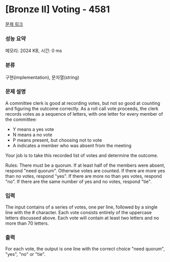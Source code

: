 # [Bronze II] Voting - 4581 

[문제 링크](https://www.acmicpc.net/problem/4581) 

### 성능 요약

메모리: 2024 KB, 시간: 0 ms

### 분류

구현(implementation), 문자열(string)

### 문제 설명

<p>A committee clerk is good at recording votes, but not so good at counting and figuring the outcome correctly.  As a roll call vote proceeds, the clerk records votes as a sequence of letters, with one letter for every member of the committee:</p>

<ul>
	<li>Y means a yes vote</li>
	<li>N means a no vote</li>
	<li>P means present, but choosing not to vote</li>
	<li>A indicates a member who was absent from the meeting</li>
</ul>

<p>Your job is to take this recorded list of votes and determine the outcome.</p>

<p>Rules: There must be a quorum.  If at least half of the members were absent, respond "need quorum".  Otherwise votes are counted.   If there are more yes than no votes, respond "yes".   If there are more no than yes votes, respond "no".   If there are the same number of yes and no votes, respond "tie". </p>

### 입력 

 <p>The input contains of a series of votes, one per line, followed by a single line with the # character. Each vote consists entirely of the uppercase letters discussed above. Each vote will contain at least two letters and no more than 70 letters.</p>

### 출력 

 <p>For each vote, the output is one line with the correct choice "need quorum", "yes", "no" or "tie".</p>

